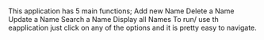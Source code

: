 #
This application has 5 main functions;
Add new Name
Delete a Name
Update a Name
Search a Name
Display all Names
To run/ use th eapplication just click on any of the options and it is pretty easy to navigate.